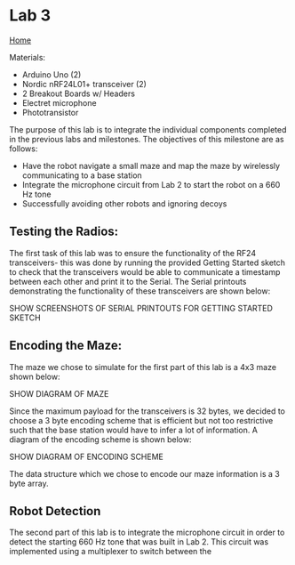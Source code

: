 
# Lab 3
[Home](./index.md)

Materials:  
  * Arduino Uno (2)
  * Nordic nRF24L01+ transceiver (2)
  * 2 Breakout Boards w/ Headers
  * Electret microphone
  * Phototransistor
  
The purpose of this lab is to integrate the individual components completed in the previous labs and milestones. The objectives of this milestone are as follows:

 * Have the robot navigate a small maze and map the maze by wirelessly communicating to a base station
 * Integrate the microphone circuit from Lab 2 to start the robot on a 660 Hz tone
 * Successfully avoiding other robots and ignoring decoys


## Testing the Radios:

The first task of this lab was to ensure the functionality of the RF24 transceivers- this was done by running the provided Getting Started sketch to check that the transceivers would be able to communicate a timestamp between each other and print it to the Serial. The Serial printouts demonstrating the functionality of these transceivers are shown below:

SHOW SCREENSHOTS OF SERIAL PRINTOUTS FOR GETTING STARTED SKETCH

## Encoding the Maze:

The maze we chose to simulate for the first part of this lab is a 4x3 maze shown below:

SHOW DIAGRAM OF MAZE

Since the maximum payload for the transceivers is 32 bytes, we decided to choose a 3 byte encoding scheme that is efficient but not too restrictive such that the base station would have to infer a lot of information. A diagram of the encoding scheme is shown below:

SHOW DIAGRAM OF ENCODING SCHEME

The data structure which we chose to encode our maze information is a 3 byte array. 

## Robot Detection

The second part of this lab is to integrate the microphone circuit in order to detect the starting 660 Hz tone that was built in Lab 2. This circuit was implemented using a multiplexer to switch between the 

